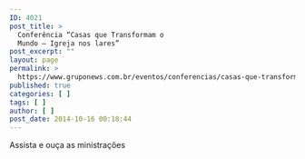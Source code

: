 ```yaml
---
ID: 4021
post_title: >
  Conferência “Casas que Transformam o
  Mundo – Igreja nos lares”
post_excerpt: ""
layout: page
permalink: >
  https://www.gruponews.com.br/eventos/conferencias/casas-que-transformam-o-mundo-igreja-nos-lares
published: true
categories: [ ]
tags: [ ]
author: [ ]
post_date: 2014-10-16 00:18:44
---
```

Assista e ouça as ministrações